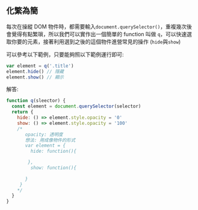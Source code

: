 ## 化繁為簡
每次在操縱 DOM 物件時，都需要輸入`document.querySelector()`，重複幾次後會覺得有點繁瑣，所以我們可以實作出一個簡單的 function 叫做 `q`，可以快速選取你要的元素，接著利用選到之後的這個物件進營常見的操作 (`hide`與`show`)

可以參考以下範例，只要能夠照以下範例運行即可:

```javascript
var element = q('.title')
element.hide() // 隱藏
element.show() // 顯示
```

解答:
```javascript
function q(sleector) {
  const element = document.querySelector(selector)
  return {
    hide: () => element.style.opacity = '0'
    show: () => element.style.opacity = '100'
    /*
       opacity: 透明度
       想法: 用成像物件的形式
       var element = {
         hide: function(){

        },
         show: function(){
         
       }
     }
    */
  }
}
```
